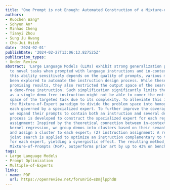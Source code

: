 ```yaml
---
title: "One Prompt is not Enough: Automated Construction of a Mixture-of-Expert Prompts"
authors:
- Ruochen Wang*
- Sohyun An*
- Minhao Cheng
- Tianyi Zhou
- Sung Ju Hwang
- Cho-Jui Hsieh
date: '2024-02-01'
publishDate: '2024-02-27T13:06:13.827525Z'
publication_types:
- Under Review
abstract: 'Large Language Models (LLMs) exhibit strong generalization power in adapting
  to novel tasks when prompted with language instructions and in-context demos. Since
  this ability sensitively depends on the quality of prompts, various methods have
  been explored to automate the instruction design process. While these methods demonstrated
  promising results, they also restricted the output space of the search problem to
  a demo-free instruction. Such simplification significantly limits their performance,
  as a single demo-free instruction might not be able to cover the entire problem
  space of the targeted task due to its complexity. To alleviate this issue, we adopt
  the Mixture-of-Expert paradigm to divide the problem space into homogeneous regions,
  each governed by a specialized expert. To further improve the coverage of each expert,
  we expand their prompts to contain both an instruction and several demos. A two-phase
  process is developed to construct the specialized expert for each region: (1) demo
  assignment: Inspired by the theoretical connection between in-context learning and
  kernel regression, we group demos into clusters based on their semantic similarity
  and assign a cluster to each expert; (2) instruction assignment: A region-based
  joint search is applied to optimize an instruction complementary to the demo cluster
  for each expert, yielding a synergistic effect. The resulting method, codenamed
  Mixture-of-Prompts (MoP), outperforms prior art by up to 43% on benchmark NLP tasks.'
tags:
- Large Language Models
- Prompt Optimization
- Multiple-of-Experts
links:
- name: PDF
  url: https://openreview.net/forum?id=sDmjlpphdB
---
```

